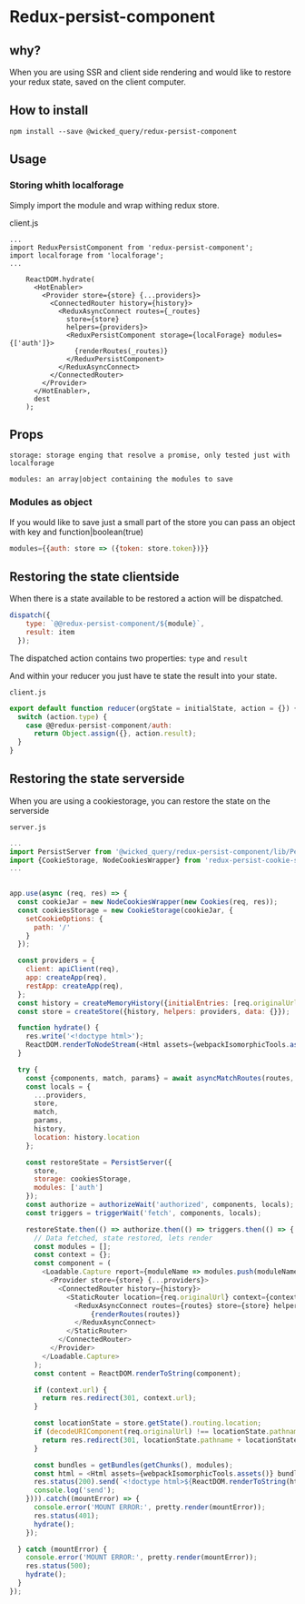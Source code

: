 # Redux-persist-component

## why?
When you are using SSR and client side rendering and would like to restore your redux state, saved on the client computer.



## How to install
```npm install --save @wicked_query/redux-persist-component```

## Usage
### Storing whith localforage

Simply import the module and wrap withing redux store.


client.js
```
...
import ReduxPersistComponent from 'redux-persist-component';
import localforage from 'localforage';
...

    ReactDOM.hydrate(
      <HotEnabler>
        <Provider store={store} {...providers}>
          <ConnectedRouter history={history}>
            <ReduxAsyncConnect routes={_routes}
              store={store}
              helpers={providers}>
              <ReduxPersistComponent storage={localForage} modules={['auth']}>
                {renderRoutes(_routes)}
              </ReduxPersistComponent>
            </ReduxAsyncConnect>
          </ConnectedRouter>
        </Provider>
      </HotEnabler>,
      dest
    );

```

## Props

```
storage: storage enging that resolve a promise, only tested just with localforage
```

```
modules: an array|object containing the modules to save
```


### Modules as object
If you would like to save just a small part of the store you can pass an object with key and function|boolean(true)

```js
modules={{auth: store => ({token: store.token})}}
```


## Restoring the state clientside
When there is a state available to be restored a action will be dispatched.

```js
dispatch({
    type: `@@redux-persist-component/${module}`,
    result: item
  });
```

The dispatched action contains two properties:
```type``` and ```result```

And within your reducer you just have te state the result into your state.

```client.js```
```js
export default function reducer(orgState = initialState, action = {}) {
  switch (action.type) {
    case @@redux-persist-component/auth:
      return Object.assign({}, action.result);
  }
}
```  


## Restoring the state serverside
When you are using a cookiestorage, you can restore the state on the serverside

```server.js```
```js
...
import PersistServer from '@wicked_query/redux-persist-component/lib/PersistServer;
import {CookieStorage, NodeCookiesWrapper} from 'redux-persist-cookie-storage';
...
 

app.use(async (req, res) => {
  const cookieJar = new NodeCookiesWrapper(new Cookies(req, res));
  const cookiesStorage = new CookieStorage(cookieJar, {
    setCookieOptions: {
      path: '/'
    }
  });

  const providers = {
    client: apiClient(req),
    app: createApp(req),
    restApp: createApp(req),
  };
  const history = createMemoryHistory({initialEntries: [req.originalUrl]});
  const store = createStore({history, helpers: providers, data: {}});

  function hydrate() {
    res.write('<!doctype html>');
    ReactDOM.renderToNodeStream(<Html assets={webpackIsomorphicTools.assets()} store={store} />).pipe(res);
  }

  try {
    const {components, match, params} = await asyncMatchRoutes(routes, req._parsedUrl.pathname);
    const locals = {
      ...providers,
      store,
      match,
      params,
      history,
      location: history.location
    };

    const restoreState = PersistServer({
      store,
      storage: cookiesStorage,
      modules: ['auth']
    });
    const authorize = authorizeWait('authorized', components, locals);
    const triggers = triggerWait('fetch', components, locals);

    restoreState.then(() => authorize.then(() => triggers.then(() => {
      // Data fetched, state restored, lets render
      const modules = [];
      const context = {};
      const component = (
        <Loadable.Capture report={moduleName => modules.push(moduleName)}>
          <Provider store={store} {...providers}>
            <ConnectedRouter history={history}>
              <StaticRouter location={req.originalUrl} context={context}>
                <ReduxAsyncConnect routes={routes} store={store} helpers={providers}>
                    {renderRoutes(routes)}
                </ReduxAsyncConnect>
              </StaticRouter>
            </ConnectedRouter>
          </Provider>
        </Loadable.Capture>
      );
      const content = ReactDOM.renderToString(component);

      if (context.url) {
        return res.redirect(301, context.url);
      }

      const locationState = store.getState().routing.location;
      if (decodeURIComponent(req.originalUrl) !== locationState.pathname + decodeURIComponent(locationState.search)) {
        return res.redirect(301, locationState.pathname + locationState.search);
      }

      const bundles = getBundles(getChunks(), modules);
      const html = <Html assets={webpackIsomorphicTools.assets()} bundles={bundles} content={content} store={store} />;
      res.status(200).send(`<!doctype html>${ReactDOM.renderToString(html)}`);
      console.log('send');
    }))).catch((mountError) => {
      console.error('MOUNT ERROR:', pretty.render(mountError));
      res.status(401);
      hydrate();
    });

  } catch (mountError) {
    console.error('MOUNT ERROR:', pretty.render(mountError));
    res.status(500);
    hydrate();
  }
});



```` 